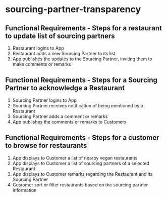 # sourcing-partner-transparency

## Functional Requirements - Steps for a restaurant to update list of sourcing partners
1. Restaurant logins to App
2. Restaurant adds a new Sourcing Partner to its list
3. App publishes the updates to the Sourcing Partner, inviting them to make comments or remarks

## Functional Requirements - Steps for a Sourcing Partner to acknowledge a Restaurant
1. Sourcing Partner logins to App
2. Sourcing Partner receives notification of being mentioned by a Restaurant
3. Sourcing Partner adds a comment or remarks
4. App publishes the comments or remarks to Customers

## Functional Requirements - Steps for a customer to browse for restaurants
1. App displays to Customer a list of nearby vegan restaurants
2. App displays to Customer a list of sourcing partners of a selected Restaurant
3. App displays to Customer remarks regarding the Restaurant and its Sourcing Partner
4. Customer sort or filter restaurants based on the sourcing partner information
